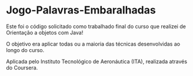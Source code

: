 # Jogo-Palavras-Embaralhadas

Este foi o código solicitado como trabalhado final do curso que realizei de Orientação a objetos com Java!

O objetivo era aplicar todas ou a maioria das técnicas desenvolvidas ao longo do curso.

Aplicada pelo Instituto Tecnológico de Aeronáutica (ITA), realizada através do Coursera.
